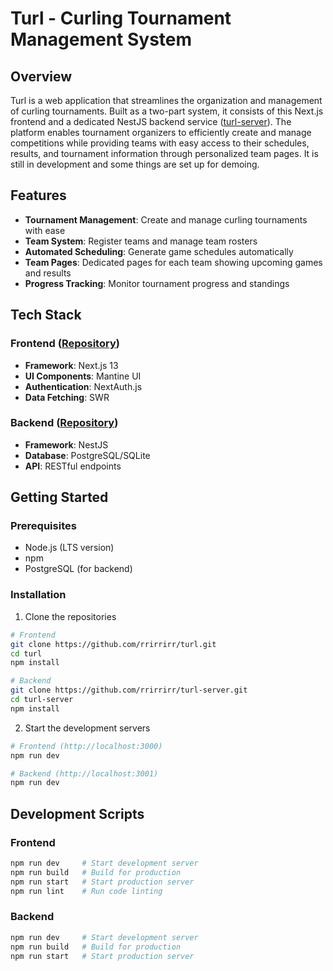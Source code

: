 # Turl - Curling Tournament Management System

## Overview
Turl is a web application that streamlines the organization and management of curling tournaments. Built as a two-part system, it consists of this Next.js frontend and a dedicated NestJS backend service ([turl-server](https://github.com/rrirrirr/turl-server)). The platform enables tournament organizers to efficiently create and manage competitions while providing teams with easy access to their schedules, results, and tournament information through personalized team pages. It is still in development and some things are set up for demoing.

## Features
- **Tournament Management**: Create and manage curling tournaments with ease
- **Team System**: Register teams and manage team rosters
- **Automated Scheduling**: Generate game schedules automatically
- **Team Pages**: Dedicated pages for each team showing upcoming games and results
- **Progress Tracking**: Monitor tournament progress and standings

## Tech Stack
### Frontend ([Repository](https://github.com/rrirrirr/turl))
- **Framework**: Next.js 13
- **UI Components**: Mantine UI
- **Authentication**: NextAuth.js
- **Data Fetching**: SWR

### Backend ([Repository](https://github.com/rrirrirr/turl-server))
- **Framework**: NestJS
- **Database**: PostgreSQL/SQLite
- **API**: RESTful endpoints

## Getting Started

### Prerequisites
- Node.js (LTS version)
- npm
- PostgreSQL (for backend)

### Installation

1. Clone the repositories
```bash
# Frontend
git clone https://github.com/rrirrirr/turl.git
cd turl
npm install

# Backend
git clone https://github.com/rrirrirr/turl-server.git
cd turl-server
npm install
```

2. Start the development servers
```bash
# Frontend (http://localhost:3000)
npm run dev

# Backend (http://localhost:3001)
npm run dev
```

## Development Scripts

### Frontend
```bash
npm run dev     # Start development server
npm run build   # Build for production
npm run start   # Start production server
npm run lint    # Run code linting
```

### Backend
```bash
npm run dev     # Start development server
npm run build   # Build for production
npm run start   # Start production server
```
